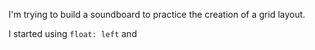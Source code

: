 I'm trying to build a soundboard to practice the creation of a grid layout.

I started using `float: left` and